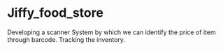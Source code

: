 # Jiffy_food_store
Developing a scanner System by which we can identify the price of item through barcode. 
Tracking the inventory.

